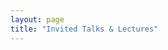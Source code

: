 ```yaml
---
layout: page
title: "Invited Talks & Lectures"
---
```



  
  <!---
  <h3>Invited Talks &amp; Lectures (recently)</h3>
<ul>
 	<li><a href="https://www.iarai.ac.at/events/the-importance-of-motion-perception-in-visual-recognition/">The importance of motion perception in visual recognition</a>, IARAI, Vienna, August, 2021</li>
 	<li>Learning Visual Perception for Autonomous Systems, Linköping University, Sweden, June, 2021</li>
 	<li>Vehicle Detection in Satellite Video, <a href="https://www.helmholtz.ai">Helmholtz AI</a> Virtual Conference, April, 2021</li>
 	<li>Vehicle Detection in Satellite Video, Planet Labs, Berlin, March, 2021</li>
 	<li>30/09-01/10/2020, Second professional course on <a href="https://www.ove.at/shop/product/522509-deep-learning-5e8c2ec80454c">Deep Learning</a> together with the OVE Academy (canceled)</li>
 	<li>5/06/2020, UPC Barcelona (postponed)</li>
 	<li>28/05/2020, DSS DSAI Tech Talk, Vehicle Detection in Satellite Video</li>
 	<li>10-11/03/2020, Professional course on Deep Learning together with the OVE Academy</li>
 	<li>10/04/2019, <a href="https://www.jku.at/en/institute-of-computer-graphics/press-events/icg-lab-talk-series/2019/#c80634">Introducing Visual Object Tracking From Classical Views to Machine Learning</a>, JKU Linz <a href="https://youtu.be/v9hs4e4s1MM">(Video)</a></li>
 	<li>Deep Learning / U-Net for Cell Segmentation Lecture together with Manuel Danner, <a href="https://www.moleculardevices.com/products/cellular-imaging-systems/high-content-imaging/imagexpress-pico">Molecular Devices</a>, Salzburg, March, 2019</li>
 	<li>Introducing Visual Object Tracking From Classical Views to Machine Learning, <a href="http://www.sustc.edu.cn/en/CSE_02">SUSTech</a>, Shenzhen, December, 2018</li>
 	<li>Video Analyse und 3D Sensoren, Siemens, Vienna, April, 2018</li>
 	<li>Visual single and general object tracking: Where are we today?, Embedded Computer Vision Workshop, Boston, US, June, 2015</li>
</ul>
--->
